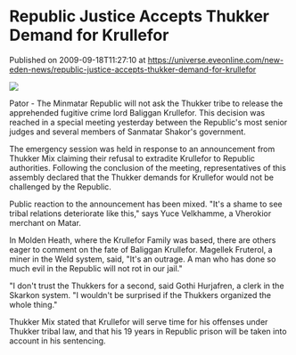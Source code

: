 # Republic Justice Accepts Thukker Demand for Krullefor
Published on 2009-09-18T11:27:10 at https://universe.eveonline.com/new-eden-news/republic-justice-accepts-thukker-demand-for-krullefor

![](http://www.eve-mercury.net/images/mercurybanner.png)  
  
Pator - The Minmatar Republic will not ask the Thukker tribe to release the apprehended fugitive crime lord Baliggan Krullefor. This decision was reached in a special meeting yesterday between the Republic's most senior judges and several members of Sanmatar Shakor's government.

The emergency session was held in response to an announcement from Thukker Mix claiming their refusal to extradite Krullefor to Republic authorities. Following the conclusion of the meeting, representatives of this assembly declared that the Thukker demands for Krullefor would not be challenged by the Republic.

Public reaction to the announcement has been mixed. "It's a shame to see tribal relations deteriorate like this," says Yuce Velkhamme, a Vherokior merchant on Matar.

In Molden Heath, where the Krullefor Family was based, there are others eager to comment on the fate of Baliggan Krullefor. Magellek Fruterol, a miner in the Weld system, said, "It's an outrage. A man who has done so much evil in the Republic will not rot in our jail."

"I don't trust the Thukkers for a second, said Gothi Hurjafren, a clerk in the Skarkon system. "I wouldn't be surprised if the Thukkers organized the whole thing."

Thukker Mix stated that Krullefor will serve time for his offenses under Thukker tribal law, and that his 19 years in Republic prison will be taken into account in his sentencing.
